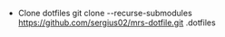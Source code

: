 * Clone dotfiles
git clone --recurse-submodules  https://github.com/sergius02/mrs-dotfile.git .dotfiles
